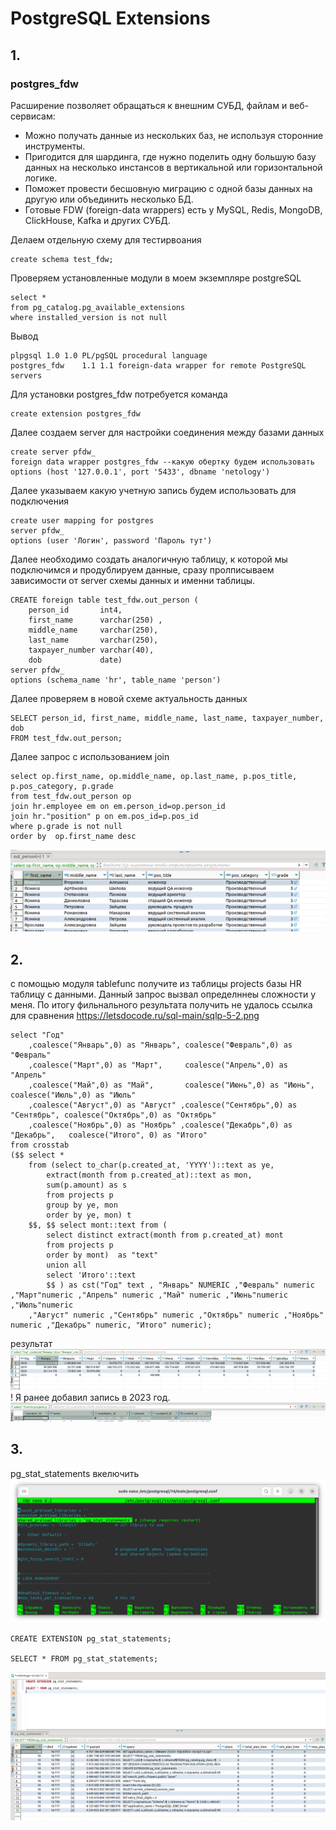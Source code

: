 # PostgreSQL Extensions
## 1.
### postgres_fdw

Расширение позволяет обращаться к внешним СУБД, файлам и веб-сервисам:

- Можно получать данные из нескольких баз, не используя сторонние инструменты.
- Пригодится для шардинга, где нужно поделить одну большую базу данных на несколько инстансов в вертикальной или горизонтальной логике.
- Поможет провести бесшовную миграцию с одной базы данных на другую или объединить несколько БД.
- Готовые FDW (foreign-data wrappers) есть у MySQL, Redis, MongoDB, ClickHouse, Kafka и других СУБД. 

Делаем отдельную схему для тестирвоания

    create schema test_fdw;

Проверяем установленные модули в моем экземпляре postgreSQL

    select *
    from pg_catalog.pg_available_extensions 
    where installed_version is not null 
Вывод

    plpgsql	1.0	1.0	PL/pgSQL procedural language
    postgres_fdw	1.1	1.1	foreign-data wrapper for remote PostgreSQL servers

Для установки postgres_fdw	потребуется команда

    create extension postgres_fdw 

Далее создаем server для настройки соединения между базами данных

    create server pfdw_ 
    foreign data wrapper postgres_fdw --какую обертку будем использовать
    options (host '127.0.0.1', port '5433', dbname 'netology')

Далее указываем какую учетную запись будем использовать для подключения

    create user mapping for postgres 
    server pfdw_
    options (user 'Логин', password 'Пароль тут')

Далее необходимо создать аналогичную таблицу, к которой мы подключимся и продублируем данные, сразу пролписываем зависимости от server схемы данных и именни таблицы.

    CREATE foreign table test_fdw.out_person (
        person_id       int4,
        first_name      varchar(250) ,
        middle_name     varchar(250),
        last_name       varchar(250),
        taxpayer_number varchar(40),
        dob             date)
    server pfdw_
    options (schema_name 'hr', table_name 'person')

Далее проверяем в новой схеме актуальность данных

    SELECT person_id, first_name, middle_name, last_name, taxpayer_number, dob
    FROM test_fdw.out_person;

Далее запрос с использованием join

    select op.first_name, op.middle_name, op.last_name, p.pos_title, p.pos_category, p.grade 
    from test_fdw.out_person op
    join hr.employee em on em.person_id=op.person_id
    join hr."position" p on em.pos_id=p.pos_id
    where p.grade is not null
    order by  op.first_name desc

![result](./img/join_1_1.png)
## 2.
с помощью модуля tablefunc получите из таблицы projects базы HR таблицу с данными.
Данный запрос вызвал определннеы сложности у меня. По итогу фильнального результата получить не удалось
ссылка для сравнения https://letsdocode.ru/sql-main/sqlp-5-2.png

    select "Год"
        ,coalesce("Январь",0) as "Январь", coalesce("Февраль",0) as "Февраль" 
        ,coalesce("Март",0) as "Март",     coalesce("Апрель",0) as "Апрель"  
        ,coalesce("Май",0) as "Май",       coalesce("Июнь",0) as "Июнь",         coalesce("Июль",0) as "Июль" 
        ,coalesce("Август",0) as "Август" ,coalesce("Сентябрь",0) as "Сентябрь", coalesce("Октябрь",0) as "Октябрь"
        ,coalesce("Ноябрь",0) as "Ноябрь" ,coalesce("Декабрь",0) as "Декабрь",   coalesce("Итого", 0) as "Итого"
    from crosstab
    ($$ select *
        from (select to_char(p.created_at, 'YYYY')::text as ye,
            extract(month from p.created_at)::text as mon,
            sum(p.amount) as s
            from projects p
            group by ye, mon
            order by ye, mon) t  
        $$, $$ select mont::text from (
            select distinct extract(month from p.created_at) mont
            from projects p 
            order by mont)  as "text"
            union all
            select 'Итого'::text
            $$ ) as cst("Год" text , "Январь" NUMERIC ,"Февраль" numeric ,"Март"numeric ,"Апрель" numeric ,"Май" numeric ,"Июнь"numeric ,"Июль"numeric 
        ,"Август" numeric ,"Сентябрь" numeric ,"Октябрь" numeric ,"Ноябрь" numeric ,"Декабрь" numeric, "Итого" numeric);	 

результат ![re](./img/crosstab.png)
! Я ранее добавил запись в 2023 год. ![r](./img/2023.png)

## 3.
pg_stat_statements
вкелючить
![r](./img/pg_stat_statements_on.png)

    CREATE EXTENSION pg_stat_statements;

    SELECT * FROM pg_stat_statements;

![re](./img/pg_stat_statements.png)